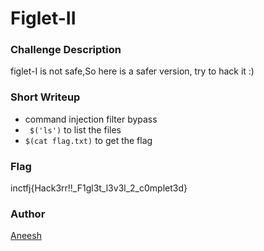 # Figlet-II

### Challenge Description

figlet-I is not safe,So here is a safer version, try to hack it :)



### Short Writeup

* command injection filter bypass
* `` $('ls')`` to list the files
* ``$(cat flag.txt)`` to get the flag

### Flag

inctfj{Hack3rr!!_F1gl3t_l3v3l_2_c0mplet3d}

### Author

[Aneesh](https://twitter.com/mal_f0y)
